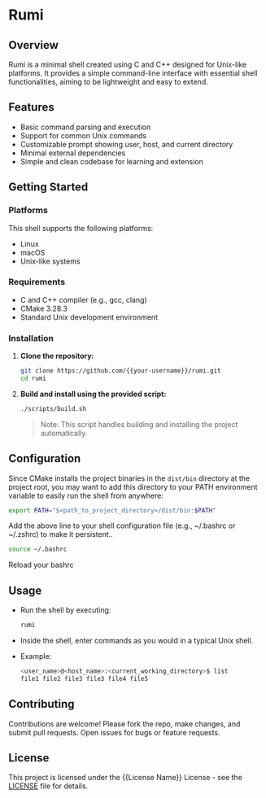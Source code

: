 # Rumi

## Overview

Rumi is a minimal shell created using C and C++ designed for Unix-like platforms. It provides a simple command-line interface with essential shell functionalities, aiming to be lightweight and easy to extend.

## Features

- Basic command parsing and execution
- Support for common Unix commands
- Customizable prompt showing user, host, and current directory
- Minimal external dependencies
- Simple and clean codebase for learning and extension

## Getting Started

### Platforms

This shell supports the following platforms:

- Linux
- macOS
- Unix-like systems

### Requirements

- C and C++ compiler (e.g., gcc, clang)
- CMake 3.28.3
- Standard Unix development environment

### Installation

1. **Clone the repository:**
    ```sh
    git clone https://github.com/{{your-username}}/rumi.git
    cd rumi
    ```

2. **Build and install using the provided script:**
    ```sh
    ./scripts/build.sh
    ```
    > Note: This script handles building and installing the project automatically.

## Configuration

Since CMake installs the project binaries in the `dist/bin` directory at the project root, you may want to add this directory to your PATH environment variable to easily run the shell from anywhere:

```sh
export PATH="$<path_to_project_directory>/dist/bin:$PATH"
```
Add the above line to your shell configuration file (e.g., ~/.bashrc or ~/.zshrc) to make it persistent..

```sh
source ~/.bashrc
```
Reload your bashrc

## Usage

- Run the shell by executing:
    ```sh
    rumi
    ```
- Inside the shell, enter commands as you would in a typical Unix shell.

- Example:
    ```sh
    <user_name>@<host_name>:<current_working_directory>$ list
    file1 file2 file3 file3 file4 file5
    ```

## Contributing

Contributions are welcome! Please fork the repo, make changes, and submit pull requests. Open issues for bugs or feature requests.

## License

This project is licensed under the {{License Name}} License - see the [LICENSE](LICENSE) file for details.
